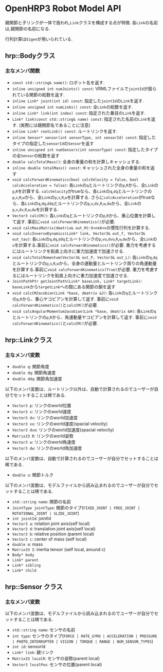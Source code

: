 # OpenHRP3 Robot Model API

親関節と子リンクが一体で扱われ,`Link`クラスを構成する点が特徴. 各`Link`の名前は,親関節の名前になる.

行列計算は`Eigen`が用いられている.

## hrp::Bodyクラス
### 主なメンバ関数
- `const std::string& name()`: ロボット名を返す.
- `inline unsigned int numJoints() const`: VRMLファイルで`jointId`が振られている関節の総数を返す.
- `inline Link* joint(int id) const`: 指定した`jointId`の`Link`を返す.
- `inline unsigned int numLinks() const`: 全`Link`の総数を返す.
- `inline Link* link(int index) const`: 指定された番目の`Link`を返す.
- `Link* link(const std::string& name) const`: 指定された名前の`Link`を返す. (実際には親関節名であることに注意)
- `inline Link* rootLink() const`: ルートリンクを返す.
- `inline Sensor* sensor(int sensorType, int sensorId) const`: 指定したタイプの指定した`sensorId`の`Sensor`を返す
- `inline unsigned int numSensors(int sensorType) const`: 指定したタイプの全`Sensor`の総数を返す
- `double calcTotalMass()`: 全身の重量の和を計算しキャッシュする.
- `inline double totalMass() const`: キャッシュされた全身の重量の和を返す
- `void calcForwardKinematics(bool calcVelocity = false, bool calcAcceleration = false)`: 各`Link`の`q`とルートリンクの`p`,`R`から、全`Link`の`p`,`R`を計算する. `calcVelocity`がtrueなら、各`Link`の`q`,`dq`とルートリンクの`p`,`v`,`R`,`w`から、全`Link`の`p`,`v`,`R`,`w`を計算する. さらに`calcAcceleration`がtrueなら、各`Link`の`q`,`dq`,`ddq`とルートリンクの`p`,`v`,`dv`,`R`,`w`,`dw`から、全`Link`の`p`,`v`,`dv`,`R`,`w`,`dw`を計算する.
- `Vector3 calcCM()`: 各`Link`の`q`とルートリンクの`p`,`R`から、重心位置を計算して返す. 事前に`void calcForwardKinematics()`が必要.
- `void calcMassMatrix(dmatrix& out_M)`: `6+n`x`6+n`の慣性行列を計算する.
- `void calcInverseDynamics(Link* link, Vector3& out_f, Vector3& out_tau)`: 各`Link`の`q`,`dq`,`ddq`とルートリンクの`p`,`vo`,`dvo`,`R`,`w`,`dw`から、全`Link`の`u`を計算する.事前に`void calcForwardKinematics()`が必要. 重力を考慮するにはルートリンクを鉛直上向きに重力加速度で加速させる.
- `void calcTotalMomentum(Vector3& out_P, Vector3& out_L)`: 各`Link`の`q`,`dq`とルートリンクの`p`,`v`,`R`,`w`から、全身の運動量とルートリンク周りの角運動量を計算する.事前に`void calcForwardKinematics(True)`が必要. 重力を考慮するにはルートリンクを鉛直上向きに重力加速度で加速させる.
- `JointPathPtr getJointPath(Link* baseLink, Link* targetLink)`: `baseLink`から`targetLink`への間にある関節の鎖を返す
- `void calcCMJacobian(Link *base, dmatrix &J)`: 各`Link`の`q`とルートリンクの`p`,`R`から、重心ヤコビアンを計算して返す. 事前に`void calcForwardKinematics()`と`calcCM()`が必要.
- `void calcAngularMomentumJacobian(Link *base, dmatrix &H)`: 各`Link`の`q`とルートリンクの`p`,`R`から、角運動量ヤコビアンを計算して返す. 事前に`void calcForwardKinematics()`と`calcCM()`が必要.

## hrp::Linkクラス
### 主なメンバ変数
- `double q`: 関節角度
- `double dq`: 関節角速度
- `double ddq`: 関節角加速度

以下のメンバ変数は、ルートリンク以外は、自動で計算されるのでユーザーが自分でセットすることは稀である.
- `Vector3 p`: リンクのworld位置
- `Vector3 v`: リンクのworld速度
- `Vector3 dv`: リンクのworld加速度
- `Vector3 vo`: リンクのworld速度(spacial velocity)
- `Vector3 dvo`: リンクのworld加速度(spacial velocity)
- `Matrix33 R`: リンクのworld姿勢
- `Vector3 w`: リンクのworld角速度
- `Vector3 dw`: リンクのworld角加速度

以下のメンバ変数は、自動で計算されるのでユーザーが自分でセットすることは稀である.
- `double u`: 関節トルク

以下のメンバ変数は、モデルファイルから読み込まれるのでユーザーが自分でセットすることは稀である.
- `std::string name`: 関節の名前
- `JointType jointType`: 関節のタイプ(`FIXED_JOINT | FREE_JOINT | ROTATIONAL_JOINT | SLIDE_JOINT`)
- `int jointId`: jointId
- `Vector3 a`: rotation joint axis(self local)
- `Vector3 d`: translation joint axis(self local)
- `Vector3 b`: relative position (parent local)
- `Vector3 c`: center of mass (self local)
- `double m`: mass
- `Matrix33 I`: inertia tensor (self local, around c)
- `Body* body`
- `Link* parent`
- `Link* sibling`
- `Link* child`

## hrp::Sensor クラス
### 主なメンバ変数
以下のメンバ変数は、モデルファイルから読み込まれるのでユーザーが自分でセットすることは稀である.
- `std::string name`: センサの名前
- `int type`: センサのタイプ(`FORCE | RATE_GYRO | ACCELERATION | PRESSURE | PHOTO_INTERRUPTER | VISION | TORQUE | RANGE | NUM_SENSOR_TYPES`)
- `int id`: sensorId
- `Link* link`: 親リンク
- `Matrix33 localR`: センサの姿勢(parent local)
- `Vector3 localPos`: センサの位置(parent local)
